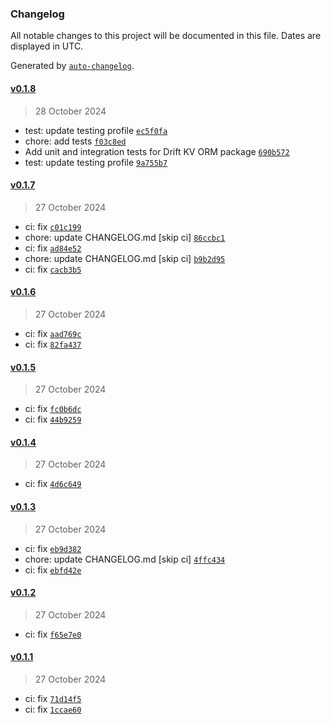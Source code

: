 ### Changelog

All notable changes to this project will be documented in this file. Dates are displayed in UTC.

Generated by [`auto-changelog`](https://github.com/CookPete/auto-changelog).

#### [v0.1.8](https://github.com/felipebarcelospro/drift-kv/compare/v0.1.7...v0.1.8)

> 28 October 2024

- test: update testing profile [`ec5f0fa`](https://github.com/felipebarcelospro/drift-kv/commit/ec5f0faf937089e4d3fa4ba5ad8a5de4dff18d06)
- chore: add tests [`f03c8ed`](https://github.com/felipebarcelospro/drift-kv/commit/f03c8ed6e2455d90ac7ee4a72718d0f9e4520062)
- Add unit and integration tests for Drift KV ORM package [`690b572`](https://github.com/felipebarcelospro/drift-kv/commit/690b57264f51a486a90f8674db48050c3fe74168)
- test: update testing profile [`9a755b7`](https://github.com/felipebarcelospro/drift-kv/commit/9a755b7c347a475c8213f4c7cd3d11c9e8a8f158)

#### [v0.1.7](https://github.com/felipebarcelospro/drift-kv/compare/v0.1.6...v0.1.7)

> 27 October 2024

- ci: fix [`c01c199`](https://github.com/felipebarcelospro/drift-kv/commit/c01c199e8d311214ff92c08bf524c69653a0e9de)
- chore: update CHANGELOG.md [skip ci] [`86ccbc1`](https://github.com/felipebarcelospro/drift-kv/commit/86ccbc147961387d777e15b7fbf569615dfe25b2)
- ci: fix [`ad84e52`](https://github.com/felipebarcelospro/drift-kv/commit/ad84e524d184fa693ac961f3638642dfcd063489)
- chore: update CHANGELOG.md [skip ci] [`b9b2d95`](https://github.com/felipebarcelospro/drift-kv/commit/b9b2d95f020b2ac4ba0f3ba4639e44c5f4da7078)
- ci: fix [`cacb3b5`](https://github.com/felipebarcelospro/drift-kv/commit/cacb3b551b8a0aa65e4456c24824d8b74b03986d)

#### [v0.1.6](https://github.com/felipebarcelospro/drift-kv/compare/v0.1.5...v0.1.6)

> 27 October 2024

- ci: fix [`aad769c`](https://github.com/felipebarcelospro/drift-kv/commit/aad769c5b891228455d5b3af03543b8e865d2b7c)
- ci: fix [`82fa437`](https://github.com/felipebarcelospro/drift-kv/commit/82fa4379308e024f4999493ebbaf255f712650f2)

#### [v0.1.5](https://github.com/felipebarcelospro/drift-kv/compare/v0.1.4...v0.1.5)

> 27 October 2024

- ci: fix [`fc0b6dc`](https://github.com/felipebarcelospro/drift-kv/commit/fc0b6dc6c3548286ceab70110d8e47adb150c192)
- ci: fix [`44b9259`](https://github.com/felipebarcelospro/drift-kv/commit/44b9259baa0fe15658bd3df4fd7cb95760c19b81)

#### [v0.1.4](https://github.com/felipebarcelospro/drift-kv/compare/v0.1.3...v0.1.4)

> 27 October 2024

- ci: fix [`4d6c649`](https://github.com/felipebarcelospro/drift-kv/commit/4d6c64996eaf5cf530171586f1f8afaad05b9105)

#### [v0.1.3](https://github.com/felipebarcelospro/drift-kv/compare/v0.1.2...v0.1.3)

> 27 October 2024

- ci: fix [`eb9d382`](https://github.com/felipebarcelospro/drift-kv/commit/eb9d3822e94cc8b403f475676bc2dce1b498dce3)
- chore: update CHANGELOG.md [skip ci] [`4ffc434`](https://github.com/felipebarcelospro/drift-kv/commit/4ffc4347d7782e5e616080876d1b56d193cefc82)
- ci: fix [`ebfd42e`](https://github.com/felipebarcelospro/drift-kv/commit/ebfd42eda0e12047c3b838f96024b1ac39b6dbbe)

#### [v0.1.2](https://github.com/felipebarcelospro/drift-kv/compare/v0.1.1...v0.1.2)

> 27 October 2024

- ci: fix [`f65e7e0`](https://github.com/felipebarcelospro/drift-kv/commit/f65e7e03f1ad44c9282747d254b0cac7d1843f78)

#### [v0.1.1](https://github.com/felipebarcelospro/drift-kv/compare/v0.1.0...v0.1.1)

> 27 October 2024

- ci: fix [`71d14f5`](https://github.com/felipebarcelospro/drift-kv/commit/71d14f59507723ead6320c881bc35d1d2537c570)
- ci: fix [`1ccae60`](https://github.com/felipebarcelospro/drift-kv/commit/1ccae60c634f6f645d2dd6fc2ae517ceadc8e974)
